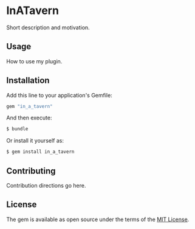 # InATavern
Short description and motivation.

## Usage
How to use my plugin.

## Installation
Add this line to your application's Gemfile:

```ruby
gem "in_a_tavern"
```

And then execute:
```bash
$ bundle
```

Or install it yourself as:
```bash
$ gem install in_a_tavern
```

## Contributing
Contribution directions go here.

## License
The gem is available as open source under the terms of the [MIT License](https://opensource.org/licenses/MIT).
